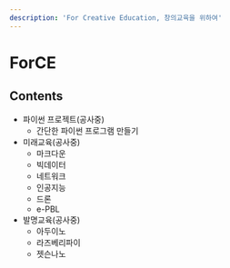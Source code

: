 ```yaml
---
description: 'For Creative Education, 창의교육을 위하여'
---
```


# ForCE

## Contents



* 파이썬 프로젝트\(공사중\)
  * 간단한 파이썬 프로그램 만들기
* 미래교육\(공사중\)
  * 마크다운
  * 빅데이터
  * 네트워크
  * 인공지능
  * 드론
  * e-PBL
* 발명교육\(공사중\)
  * 아두이노
  * 라즈베리파이
  * 젯슨나노



